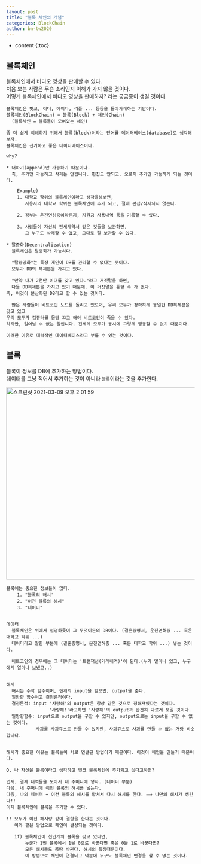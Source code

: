 ```yaml
---
layout: post
title: "블록 체인의 개념"
categories: BlockChain
author: bn-tw2020
---
```

* content
{:toc}


## 블록체인

블록체인에서 비디오 영상을 판매할 수 있다.  
처음 보는 사람은 무슨 소리인지 이해가 가지 않을 것이다.  
어떻게 블록체인에서 비디오 영상을 판매하지? 라는 궁금증이 생길 것이다.  





```
블록체인은 빗코, 이더, 에이다, 리플 ... 등등을 돌아가게하는 기반이다.
블록체인(BlockChain) = 블록(Block) + 체인(Chain)
  (블록체인 = 블록들이 모여있는 체인)

좀 더 쉽게 이해하기 위해서 블록(block)이라는 단어를 데이터베이스(database)로 생각해보자.
블록체인은 신기하고 좋은 데이터베이스이다.

why?

* 더하기(append)만 가능하기 때문이다.
  즉, 추가만 가능하고 삭제는 안됩니다. 편집도 안되고. 오로지 추가만 가능하게 되는 것이다.

    Example)
    1. 대학교 학위의 블록체인이라고 생각을해보면, 
       사용자의 대학교 학위는 블록체인에 추가 되고, 절대 편집/삭제되지 않는다.

    2. 정부는 운전면허증이라든지, 지원금 사용내역 등을 기록할 수 있다.

    3. 사람들이 자신의 전세계약서 같은 것들을 보관하면,
       그 누구도 삭제할 수 없고, 그대로 잘 보관할 수 있다.

* 탈중화(Decentralization)
  블록체인은 탈중화가 가능하다.
  
  "탈중앙화"는 특정 개인이 DB를 관리할 수 없다는 뜻이다.
  모두가 DB의 복제본을 가지고 있다.

  "만약 내가 2천만 이더를 갖고 있다."라고 거짓말을 하면,
  다들 DB복제본을 가지고 있기 때문에. 이 거짓말을 통할 수 가 없다.
즉, 이것이 분산화된 DB라고 할 수 있는 것이다.
  
  많은 사람들이 비트코인 노드를 돌리고 있으며, 우리 모두가 정확하게 동일한 DB복제본을 갖고 있고
우리 모두가 컴퓨터를 몽땅 끄고 해야 비트코인이 죽을 수 있다.
하지만, 일어날 수 없는 일입니다. 전세계 모두가 동시에 그렇게 행동할 수 없기 때문이다.

이러한 이유로 매력적인 데이터베이스라고 부를 수 있는 것이다.
```

## 블록

블록이 정보를 DB에 추가하는 방법이다.  
데이터를 그냥 적어서 추가하는 것이 아니라 `블록`이라는 것을 추가한다.  

<img width="514" alt="스크린샷 2021-03-09 오후 2 01 59" src="https://user-images.githubusercontent.com/66770613/110421050-06337f80-80e0-11eb-854c-6149cf7132c8.png">

```
블록에는 중요한 정보들이 많다.
    1. "블록의 해시'
    2. "이전 블록의 해시"
    3. "데이터"


데이터
  블록체인은 위에서 설명하듯이 그 무엇이든의 DB이다. (결혼증명서, 운전면허증 ... 혹은 대학교 학위 ...)
  데이터라고 말한 부분에 (결혼증명서, 운전면허증 ... 혹은 대학교 학위 ...) 넣는 것이다.
  
  비트코인의 경우에는 그 데이터는 '트랜잭션(거래내역)'이 된다.(누가 얼마나 있고, 누구에게 얼마나 보냈고..)


해시
  해시는 수학 함수이며, 한개의 input을 받으면, output을 준다.
  일방향 함수이고 결정론적이다.
  결정론적: input '사랑해'의 output은 항상 같은 것으로 정해져있다는 것이다.
                '사랑해!'라고하면 '사랑해'의 output과 완전히 다르게 보일 것이다.
  일방향함수: input으로 output을 구할 수 있지만, output으로는 input을 구할 수 없는 것이다.
           사과를 사과쥬스로 만들 수 있지만, 사과쥬스로 사과를 만들 순 없는 거랑 비슷합니다.


해시가 중요한 이유는 블록들이 서로 연결된 방법이기 때문이다. 이것이 체인을 만들기 때문이다.

Q. 나 자신을 블록이라고 생각하고 빗코 블록체인에 추가되고 싶다고하면?

먼저, 결제 내역들을 모아서 내 주머니에 넣자. (데이터 부분)
다음, 내 주머니에 이전 블록의 해시를 넣는다. 
다음, 나의 데이터 + 이전 블록의 해시를 합쳐서 다시 해시를 한다. ⟹ 나만의 해시가 생긴다!!
이제 블록체인에 블록을 추가할 수 있다.

!! 모두가 이전 해시랑 같이 결합을 한다는 것이다.
   이와 같은 방법으로 체인이 결성되는 것이다.

   if) 블록체인이 천만개의 블록을 갖고 있다면,
       누군가 1번 블록에서 1을 0으로 바꾼다면 혹은 0을 1로 바꾼다면?
       모든 해시들도 몽땅 바뀐다. 해시의 특징때문이다.
       이 방법으로 체인이 연결되고 덕분에 누구도 블록체인 변경을 할 수 없는 것이다.
```